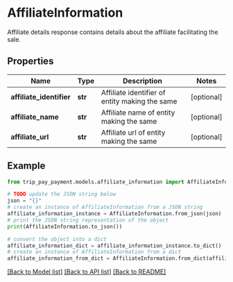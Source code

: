 # AffiliateInformation

Affiliate details response contains details about the affiliate facilitating the sale.

## Properties

Name | Type | Description | Notes
------------ | ------------- | ------------- | -------------
**affiliate_identifier** | **str** | Affiliate identifier of entity making the same | [optional] 
**affiliate_name** | **str** | Affiliate name of entity making the same | [optional] 
**affiliate_url** | **str** | Affiliate url of entity making the same | [optional] 

## Example

```python
from trip_pay_payment.models.affiliate_information import AffiliateInformation

# TODO update the JSON string below
json = "{}"
# create an instance of AffiliateInformation from a JSON string
affiliate_information_instance = AffiliateInformation.from_json(json)
# print the JSON string representation of the object
print(AffiliateInformation.to_json())

# convert the object into a dict
affiliate_information_dict = affiliate_information_instance.to_dict()
# create an instance of AffiliateInformation from a dict
affiliate_information_from_dict = AffiliateInformation.from_dict(affiliate_information_dict)
```
[[Back to Model list]](../README.md#documentation-for-models) [[Back to API list]](../README.md#documentation-for-api-endpoints) [[Back to README]](../README.md)


